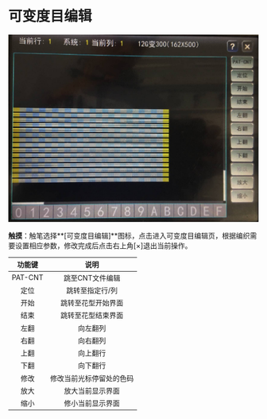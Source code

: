 # 可变度目编辑

![](https://raw.githubusercontent.com/HQwangyun/HQ-image/master/%E5%8F%AF%E5%8F%98%E5%BA%A6%E7%9B%AE%E7%BC%96%E8%BE%91.png)

**触摸**：触笔选择**\[可变度目编辑\]**图标，点击进入可变度目编辑页，根据编织需要设置相应参数，修改完成后点击右上角\[×\]退出当前操作。

| 功能键 | 说明 |
| :---: | :---: |
| PAT-CNT | 跳至CNT文件编辑 |
| 定位 | 跳转至指定行/列 |
| 开始 | 跳转至花型开始界面 |
| 结束 | 跳转至花型结束界面 |
| 左翻 | 向左翻列 |
| 右翻 | 向右翻列 |
| 上翻 | 向上翻行 |
| 下翻 | 向下翻行 |
| 修改 | 修改当前光标停留处的色码 |
| 放大 | 放大当前显示界面 |
| 缩小 | 修小当前显示界面 |



